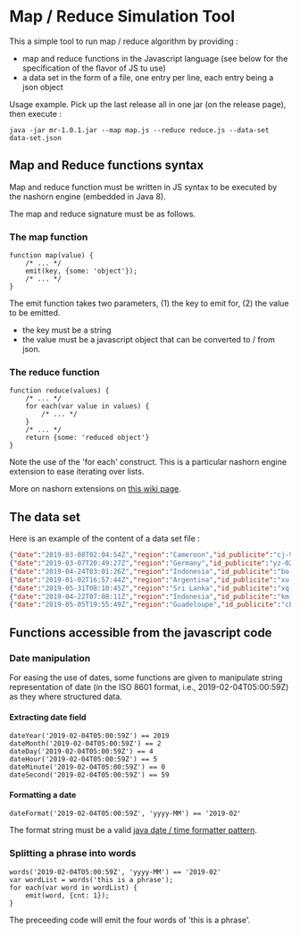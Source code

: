 # Map / Reduce Simulation Tool

This a simple tool to run map / reduce algorithm by providing :
* map and reduce functions in the Javascript language (see below for the specification of the flavor of JS tu use)
* a data set in the form of a file, one entry per line, each entry being a json object

Usage example. Pick up the last release all in one jar (on the release page), then execute :

```
java -jar mr-1.0.1.jar --map map.js --reduce reduce.js --data-set data-set.json
```

## Map and Reduce functions syntax

Map and reduce function must be written in JS syntax to be executed by the nashorn engine (embedded in Java 8).

The map and reduce signature must be as follows.

### The map function

```
function map(value) {
    /* ... */
    emit(key, {some: 'object'});
    /* ... */
}
```

The emit function takes two parameters, (1) the key to emit for, (2) the value to be emitted.
* the key must be a string
* the value must be a javascript object that can be converted to / from json.

### The reduce function

```
function reduce(values) {
    /* ... */
    for each(var value in values) {
        /* ... */
    }
    /* ... */
    return {some: 'reduced object'}
}
```

Note the use of the 'for each' construct. This is a particular nashorn engine extension to ease iterating over lists.

More on nashorn extensions on [this wiki page](https://wiki.openjdk.java.net/display/Nashorn/Nashorn+extensions).

## The data set

Here is an example of the content of a data set file :


```json
{"date":"2019-03-08T02:04:54Z","region":"Cameroon","id_publicite":"cj-9919"}
{"date":"2019-03-07T20:49:27Z","region":"Germany","id_publicite":"yz-0223"}
{"date":"2019-04-24T03:01:26Z","region":"Indonesia","id_publicite":"bo-1924"}
{"date":"2019-01-02T16:57:44Z","region":"Argentina","id_publicite":"xu-1247"}
{"date":"2019-05-31T08:10:45Z","region":"Sri Lanka","id_publicite":"xq-1471"}
{"date":"2019-04-22T07:08:11Z","region":"Indonesia","id_publicite":"km-2723"}
{"date":"2019-05-05T19:55:49Z","region":"Guadeloupe","id_publicite":"cb-2839"}
```
## Functions accessible from the javascript code

### Date manipulation

For easing the use of dates, some functions are given to manipulate string representation of date (in the ISO 8601 format, i.e., 2019-02-04T05:00:59Z) as they where structured data.

#### Extracting date field

``` 
dateYear('2019-02-04T05:00:59Z') == 2019
dateMonth('2019-02-04T05:00:59Z') == 2
dateDay('2019-02-04T05:00:59Z') == 4
dateHour('2019-02-04T05:00:59Z') == 5
dateMinute('2019-02-04T05:00:59Z') == 0
dateSecond('2019-02-04T05:00:59Z') == 59
```

#### Formatting a date
``` 
dateFormat('2019-02-04T05:00:59Z', 'yyyy-MM') == '2019-02'
```

The format string must be a valid [java date / time formatter pattern](https://docs.oracle.com/javase/8/docs/api/java/time/format/DateTimeFormatter.html#patterns).

### Splitting a phrase into words
``` 
words('2019-02-04T05:00:59Z', 'yyyy-MM') == '2019-02'
var wordList = words('this is a phrase');
for each(var word in wordList) {
    emit(word, {cnt: 1});
}
```
The preceeding code will emit the four words of 'this is a phrase'.
